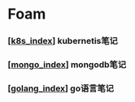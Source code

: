 # Foam

### [[k8s_index]] kubernetis笔记
### [[mongo_index]] mongodb笔记
### [[golang_index]] go语言笔记


[//begin]: # "Autogenerated link references for markdown compatibility"
[inbox]: inbox "Inbox"
[foam-tips]: foam-tips "Foam tips"
[todo]: todo "Todo"
[index]: index "Index"
[k8s_index]: k8s_note\k8s_index "k8sIndex"
[mongo_index]: mongodb\mongo_index "MongoIndex"
[golang_index]: golang\golang_index "GolangIndex"
[//end]: # "Autogenerated link references"